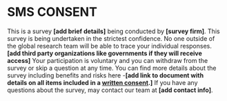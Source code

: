 # SMS CONSENT

This is a survey **[add brief details]** being conducted by
**[survey firm]**.
This survey is being undertaken in the strictest confidence.
No one outside of the global research team will be able to
trace your individual responses.
 **[add third party organizations like governments if they will
 receive access]**
Your participation is voluntary and
you can withdraw from the survey or skip a question at any time.
You can find more details about the survey including benefits
and risks here -**[add link to document with
details on all items included in a [written consent](https://github.com/worldbank/dime-standards/blob/consent-updates/dime-research-standards/pillar-1-research-ethics/research-ethics-resources/informed-consent-templates/informed-consent-template-written.md).]**
If you have any questions about the survey,
 may contact our team at **[add contact info]**.
